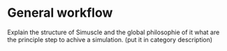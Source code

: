 # General workflow

Explain the structure of Simuscle and the global philosophie of it 
what are the principle step to achive a simulation.
(put it in category description)
